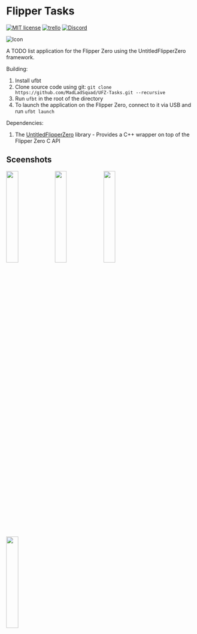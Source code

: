 # Flipper Tasks

[![MIT license](https://img.shields.io/badge/License-MIT-blue.svg)](https://lbesson.mit-license.org/)
[![trello](https://img.shields.io/badge/Trello-UDE-blue])](https://trello.com/b/HmfuRY2K/untitleddesktop)
[![Discord](https://img.shields.io/discord/717037253292982315.svg?label=&logo=discord&logoColor=ffffff&color=7389D8&labelColor=6A7EC2)](https://discord.gg/4wgH8ZE)

![Icon](https://raw.githubusercontent.com/MadLadSquad/FlipperTasks/master/readme-icon.png)

A TODO list application for the Flipper Zero using the UntitledFlipperZero framework.

Building:
1. Install ufbt
1. Clone source code using git: `git clone https://github.com/MadLadSquad/UFZ-Tasks.git --recursive`
1. Run `ufbt` in the root of the directory
1. To launch the application on the Flipper Zero, connect to it via USB and run `ufbt launch` 

Dependencies:
1. The [UntitledFlipperZero](https://github.com/MadLadSquad/UntitledFlipperZero) library - Provides a C++ wrapper on top of the Flipper Zero C API

## Sceenshots

<img width="25%" height="25%" src="https://raw.githubusercontent.com/MadLadSquad/FlipperTasks/master/showcase/flipper1.png"/>
<img width="25%" height="25%" src="https://raw.githubusercontent.com/MadLadSquad/FlipperTasks/master/showcase/flipper2.png"/>

<img width="25%" height="25%" src="https://raw.githubusercontent.com/MadLadSquad/FlipperTasks/master/showcase/flipper3.png"/>
<img width="25%" height="25%" src="https://raw.githubusercontent.com/MadLadSquad/FlipperTasks/master/showcase/flipper4.png"/>
